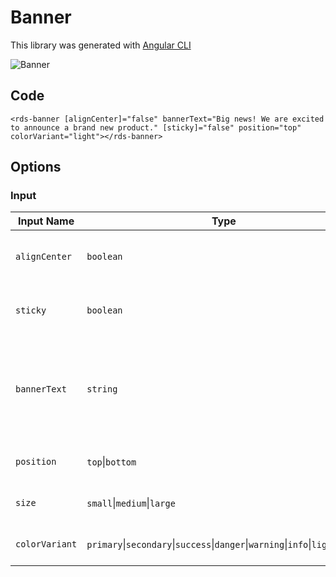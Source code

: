 # Banner

This library was generated with [Angular CLI](https://github.com/angular/angular-cli)
<p align="left">
<img src="../../assets/Banner.png" alt="Banner"/>
<p/>

## Code 

`<rds-banner
  [alignCenter]="false" bannerText="Big news! We are excited to announce a brand new product."
  [sticky]="false" position="top" colorVariant="light"></rds-banner>`


## Options
### Input
<!-- prettier-ignore -->
| Input Name                  | Type                             |Example| Description                                                                  |
| --------------------------- | -------------------------------- |------------| ---------------------------------------------------------------------------- |
| `alignCenter`                     | `boolean`                            |"false"|To align text in banner in center  |
| `sticky`           | `boolean`                          | "true"|Used for setting a sticky banner |
| `bannerText`                   |  `string`                         | "Big news! We are excited to announce a brand new product"|Text for the banner|         |
| `position`                | `top`\|`bottom`                           |"top"   |Specify the size of the banner
| `size`                | `small`\|`medium`\|`large`                           |"small"   |Specify the position of the banner
|`colorVariant`   |`primary`\|`secondary`\|`success`\|`danger`\|`warning`\|`info`\|`light`\|`dark`|"primary"|To set the color of the banner


